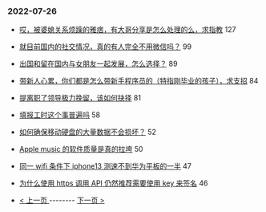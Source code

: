 ### 2022-07-26 
- [哎，被婆媳关系烦躁的雅痞，有大哥分享是怎么处理的么，求指教](https://www.v2ex.com/t/868698) 127
- [就目前国内的社交情况，真的有人完全不用微信吗？](https://www.v2ex.com/t/868696) 99
- [出国和留在国内与女朋友一起发展，怎么选择？](https://www.v2ex.com/t/868723) 89
- [带新人心累，你们都是怎么带新手程序员的（特指刚毕业的孩子），求支招](https://www.v2ex.com/t/868776) 84
- [提离职了领导极力挽留，该如何抉择](https://www.v2ex.com/t/868746) 81
- [填报工时这个事普遍吗](https://www.v2ex.com/t/868697) 58
- [如何确保移动硬盘的大量数据不会损坏？](https://www.v2ex.com/t/868676) 52
- [Apple music 的软件质量是真的拉垮](https://www.v2ex.com/t/868668) 50
- [同一 wifi 条件下 iphone13 测速不到华为平板的一半](https://www.v2ex.com/t/868703) 47
- [为什么使用 https 调用 API 仍然推荐需要使用 key 来签名](https://www.v2ex.com/t/868678) 46 

- [ < 上一页 ](https://github.com/able8/v2ex-hot-record/blob/master/2022-07-25.md) -------- [ 下一页 > ](https://github.com/able8/v2ex-hot-record/blob/master/2022-07-27.md)